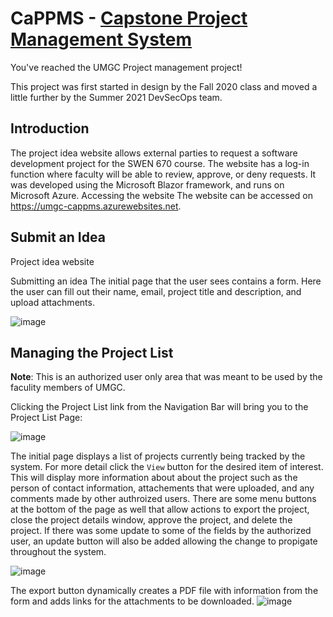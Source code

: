 # CaPPMS - [Capstone Project Management System](https://umgc-cappms.azurewebsites.net)

You've reached the UMGC Project management project!

This project was first started in design by the Fall 2020 class and moved a little further by the Summer 2021 DevSecOps team.

## Introduction
The project idea website allows external parties to request a software development project for the SWEN 670 course. The website has a log-in function where faculty will be able to review, approve, or deny requests. It was developed using the Microsoft Blazor framework, and runs on Microsoft Azure.
Accessing the website
The website can be accessed on https://umgc-cappms.azurewebsites.net. 

## Submit an Idea
Project idea website

Submitting an idea
The initial page that the user sees contains a form. Here the user can fill out their name, email, project title and description, and upload attachments.

![image](https://user-images.githubusercontent.com/4316475/126079709-011d9ee0-bd83-4fdd-88bb-0f412ad77145.png)

## Managing the Project List

**Note**: This is an authorized user only area that was meant to be used by the faculity members of UMGC.

Clicking the Project List link from the Navigation Bar will bring you to the Project List Page:

![image](https://user-images.githubusercontent.com/4316475/126079932-56ddc0fa-004b-4100-be8a-6c3e2db1f229.png)

The initial page displays a list of projects currently being tracked by the system. For more detail click the `View` button for the desired item of interest.
This will display more information about about the project such as the person of contact information, attachements that were uploaded, and any comments made by other authroized users. There are some menu buttons at the bottom of the page as well that allow actions to export the project, close the project details window, approve the project, and delete the project. If there was some update to some of the fields by the authorized user, an update button will also be added allowing the change to propigate throughout the system.

![image](https://user-images.githubusercontent.com/4316475/126080053-6e79d456-45a4-46ca-a9ae-75edca520b29.png)

The export button dynamically creates a PDF file with information from the form and adds links for the attachments to be downloaded.
![image](https://user-images.githubusercontent.com/4316475/126080081-1207a490-2f3a-482b-b0e6-2f28235d0452.png)
